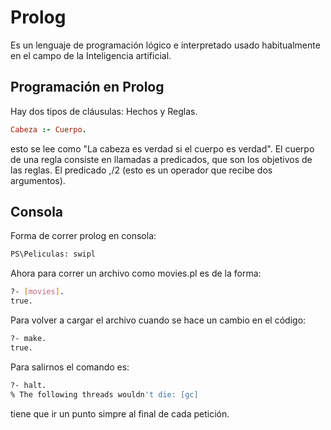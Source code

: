 # Prolog

Es un lenguaje de programación lógico e interpretado usado habitualmente en el campo de la Inteligencia artificial.

## Programación en Prolog

Hay dos tipos de cláusulas: Hechos y Reglas.

```prolog
Cabeza :- Cuerpo.
```

esto se lee como "La cabeza es verdad si el cuerpo es verdad". El cuerpo de una regla consiste en llamadas a predicados, que son los objetivos de las reglas. El predicado ,/2 (esto es un operador que recibe dos argumentos).

## Consola
Forma de correr prolog en consola:
```bash
PS\Peliculas: swipl
```
Ahora para correr un archivo como movies.pl es de la forma:

```bash
?- [movies].
true.
```

Para volver a cargar el archivo cuando se hace un cambio en el código:
```bash
?- make.
true.
```

Para salirnos el comando es: 
```bash
?- halt.
% The following threads wouldn't die: [gc]
```
tiene que ir un punto simpre al final de cada petición.
